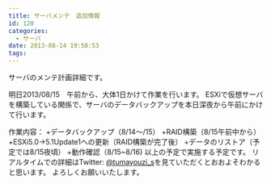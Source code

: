```yaml
---
title: サーバメンテ　追加情報
id: 120
categories:
  - サーバ
date: 2013-08-14 19:58:53
tags:
---
```


サーバのメンテ計画詳細です。

明日2013/08/15　午前から、大体1日かけて作業を行います。
ESXiで仮想サーバを構築している関係で、サーバのデータバックアップを本日深夜から午前にかけて行います。

作業内容：
+データバックアップ（8/14～/15）
+RAID構築（8/15午前中から）
+ESXi5.0→5.1Update1への更新（RAID構築が完了後）
+データのリストア（予定では8/15夜頃）
+動作確認（8/15~8/16)
以上の予定で実施する予定です。
リアルタイムでの詳細はTwitter: [@tumayouzi_s](https://twitter.com/tumayouzi_s)を見ていただくとおおよそわかると思います。
よろしくお願いいたします。